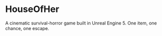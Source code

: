# HouseOfHer
A cinematic survival-horror game built in Unreal Engine 5. One item, one chance, one escape.
